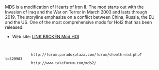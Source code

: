 MDS is a modification of Hearts of Iron II. The mod starts out with the
Invasion of Iraq and the War on Terror in March 2003 and lasts through
2019. The storyline emphasize on a conflict between China, Russia, the
EU and the US. One of the most comprehensive mods for HoI2 that has been
released.

-   Web site: [LINK BROKEN Mod HOI](http://modhoi.com/)

&nbsp;

                http://forum.paradoxplaza.com/forum/showthread.php?t=329903
                http://www.takeforum.com/mds2/
